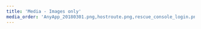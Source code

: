 ```yaml
---
title: 'Media - Images only'
media_order: 'AnyApp_20180301.png,hostroute.png,rescue_console_login.png,rescue_pw.png,router-interface.png,selectregion.png,source.png,sshkeys.png,static-route.png,ssh-login-syseleven-success-kickstart.png,ssh-login-syseleven-sshkeyrsa-lamp-server.png,horizon-orchestration-stacks.png,horizon-orchestration-stacks-launch-url-file.png,horizon-orchestration-stacks-launch-stackname-lamp-server.png,horizon-orchestration-stacks-launch-stackname-kickstart.png,horizon-compute-apiaccess-openrc.png,horizon-compute-instances-kickstart-fip.png,AnyApp_20180301.png,horizon-compute-apiaccess-openrc.png,horizon-compute-instances-kickstart-fip.png,horizon-login.png,horizon-orchestration-stacks-launch-complete-kickstart.png,horizon-orchestration-stacks-launch-stackname-kickstart.png,horizon-orchestration-stacks-launch-stackname-lamp-server.png,horizon-orchestration-stacks-launch-url-file.png,horizon-orchestration-stacks.png,hostroute.png,rescue_console_login.png,rescue_pw.png,router-interface.png,selectregion.png,source.png,ssh-login-syseleven-sshkeyrsa-lamp-server.png,ssh-login-syseleven-success-kickstart.png,sshkeys.png,static-route.png'
---
```


